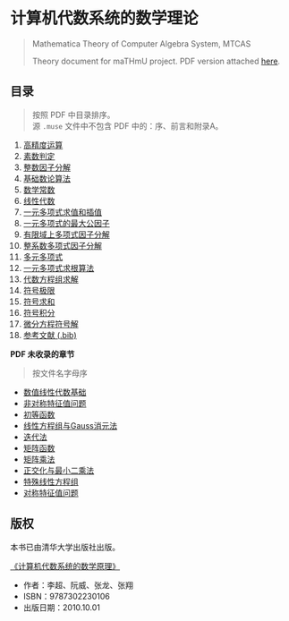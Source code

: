 # 计算机代数系统的数学理论

> Mathematica Theory of Computer Algebra System, MTCAS
>
> Theory document for maTHmU project. PDF version attached [here](http://mathmu.github.io/MTCAS/mtcas.pdf).


## 目录

> 按照 PDF 中目录排序。  
> 源 `.muse` 文件中不包含 PDF 中的：序、前言和附录A。

1. [高精度运算](muse/Arithmetic.muse)
1. [素数判定](muse/PrimeTest.muse)
1. [整数因子分解](muse/IntegerFactorization.muse)
1. [基础数论算法](muse/NumberTheory.muse)
1. [数学常数](muse/Constant.muse)
1. [线性代数](muse/ExactLinearAlgebra.muse)
1. [一元多项式求值和插值](muse/PolyEval.muse)
1. [一元多项式的最大公因子](muse/PolyGCD.muse)
1. [有限域上多项式因子分解](muse/PolyFacZp.muse)
1. [整系数多项式因子分解](muse/PolyFacZ.muse)
1. [多元多项式](muse/MultiPoly.muse)
1. [一元多项式求根算法](muse/FindRoot.muse)
1. [代数方程组求解](muse/EqSolving.muse)
1. [符号极限](muse/Limit.muse)
1. [符号求和](muse/Summation.muse)
1. [符号积分](muse/Integration.muse)
1. [微分方程符号解](muse/DifferentialEquation.muse)
1. [参考文献 (.bib)](main.bib)


**PDF 未收录的章节**
> 按文件名字母序

- [数值线性代数基础](muse/BasicConceptsNLA.muse)
- [非对称特征值问题](muse/EigenvalueProblem.muse)
- [初等函数](muse/ElementaryFunction.muse)
- [线性方程组与Gauss消元法](muse/GaussElimination.muse)
- [迭代法](muse/IterationMethods.muse)
- [矩阵函数](muse/MatrixFunction.muse)
- [矩阵乘法](muse/MatrixMultiplication.muse)
- [正交化与最小二乘法](muse/QRLS.muse)
- [特殊线性方程组](muse/SpecialLinearEquation.muse)
- [对称特征值问题](muse/SymmetricEigenvalueProblem.muse)


## 版权

本书已由清华大学出版社出版。

[《计算机代数系统的数学原理》](http://www.tup.tsinghua.edu.cn/booksCenter/book_03490801.html#)
+ 作者：李超、阮威、张龙、张翔
+ ISBN：9787302230106
+ 出版日期：2010.10.01
